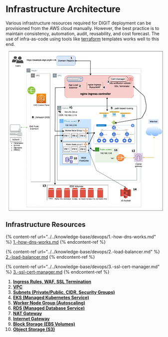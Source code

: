 # Infrastructure Architecture

Various infrastructure resources required for DIGIT deployment can be provisioned from the AWS cloud manually. However, the best practice is to maintain consistency, automation, audit, reusability, and cost forecast. The use of infra-as-code using tools like [terraform](https://medium.com/tech-guides/terraform-zero-to-hero-733f6860bb9a) templates works well to this end.

![](<../../.gitbook/assets/image (31).png>)

## **Infrastructure Resources**

{% content-ref url="../../knowledge-base/devops/1.-how-dns-works.md" %}
[1.-how-dns-works.md](../../knowledge-base/devops/1.-how-dns-works.md)
{% endcontent-ref %}

{% content-ref url="../../knowledge-base/devops/2.-load-balancer.md" %}
[2.-load-balancer.md](../../knowledge-base/devops/2.-load-balancer.md)
{% endcontent-ref %}

{% content-ref url="../../knowledge-base/devops/3.-ssl-cert-manager.md" %}
[3.-ssl-cert-manager.md](../../knowledge-base/devops/3.-ssl-cert-manager.md)
{% endcontent-ref %}

1. [**Ingress Rules, WAF, SSL Termination**](../../knowledge-base/devops/4.ingress-waf.md)
2. [**VPC**](../../knowledge-base/devops/5.vpc.md)
3. [**Subnets (Private/Public, CIDR, Security Groups)**](../../knowledge-base/devops/6.subnets.md)
4. [**EKS (Managed Kubernetes Service)**](../../knowledge-base/devops/7.eks.md)
5. [**Worker Node Group (Autoscaling)**](../../knowledge-base/devops/8.worker-node-group.md)
6. [**RDS (Managed Database Service)**](../../knowledge-base/devops/9.rds.md)
7. [**NAT Gateway**](../../knowledge-base/devops/10.nat.md)
8. [**Internet Gateway**](../../knowledge-base/devops/11.internet-gateway.md)
9. [**Block Storage (EBS Volumes)**](../../knowledge-base/devops/12.block-storage-ebs-volumes.md)
10. [**Object Storage (S3)**](../../knowledge-base/devops/13.object-storage-s3.md)



